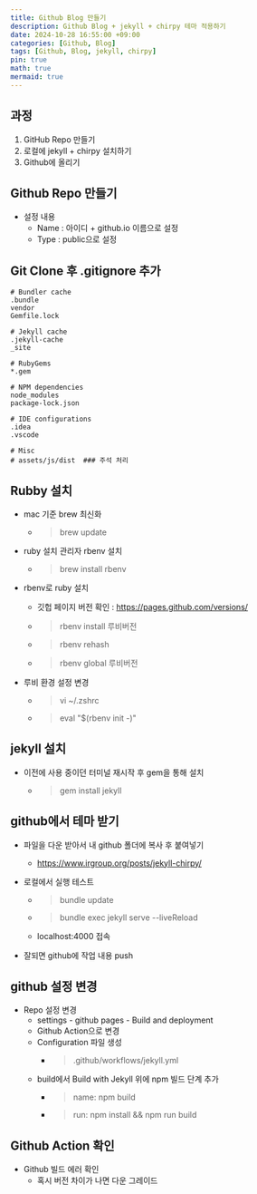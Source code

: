 ```yaml
---
title: Github Blog 만들기
description: Github Blog + jekyll + chirpy 테마 적용하기
date: 2024-10-28 16:55:00 +09:00
categories: [Github, Blog]
tags: [Github, Blog, jekyll, chirpy]
pin: true
math: true
mermaid: true
---
```


## 과정

1. GitHub Repo 만들기
2. 로컬에 jekyll + chirpy 설치하기
3. Github에 올리기

## Github Repo 만들기

- 설정 내용
  - Name : 아이디 + github.io 이름으로 설정
  - Type : public으로 설정

## Git Clone 후 .gitignore 추가
```
# Bundler cache
.bundle
vendor
Gemfile.lock

# Jekyll cache
.jekyll-cache
_site

# RubyGems
*.gem

# NPM dependencies
node_modules
package-lock.json

# IDE configurations
.idea
.vscode

# Misc
# assets/js/dist  ### 주석 처리
```

## Rubby 설치

- mac 기준 brew 최신화
  - > brew update

- ruby 설치 관리자 rbenv 설치
  - > brew install rbenv

- rbenv로 ruby 설치
  - 깃헙 페이지 버전 확인 : https://pages.github.com/versions/
  - > rbenv install 루비버전
  - > rbenv rehash
  - > rbenv global 루비버전

- 루비 환경 설정 변경
  - > vi ~/.zshrc
  - > eval "$(rbenv init -)"

## jekyll 설치

- 이전에 사용 중이던 터미널 재시작 후 gem을 통해 설치
  - > gem install jekyll

## github에서 테마 받기

- 파일을 다운 받아서 내 github 폴더에 복사 후 붙여넣기
  - https://www.irgroup.org/posts/jekyll-chirpy/

- 로컬에서 실행 테스트
  - > bundle update
  - > bundle exec jekyll serve --liveReload
  - localhost:4000 접속

- 잘되면 github에 작업 내용 push

## github 설정 변경

- Repo 설정 변경 
  - settings - github pages - Build and deployment
  - Github Action으로 변경
  - Configuration 파일 생성
    - > .github/workflows/jekyll.yml
  - build에서 Build with Jekyll 위에 npm 빌드 단계 추가
    - > name: npm build
    - > run: npm install && npm run build

## Github Action 확인

- Github 빌드 에러 확인
  - 혹시 버전 차이가 나면 다운 그레이드